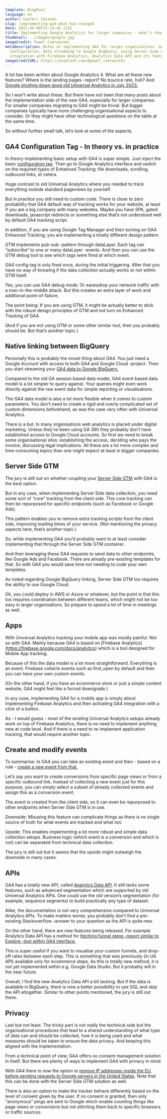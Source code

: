 ```yaml
---
template: BlogPost
language: en
author: Santeri Salonen
slug: /implementing-ga4-what-has-changed
date: 2022-05-08T21:14:42.133Z
title: Implementing Google Analytics for larger companies - what’s changed?
thumbnail: ../images/google.jpg
imageCredit: Pawel Czerwinski
metaDescription: Notes on implementing GA4 for larger organisations. GA4
  configuration, data streaming to Google BigQuery, using Server Side GTM,
  integration with Firebase Analytics, Analytics Data API and its features.
imageCreditURL: https://unsplash.com/@pawel_czerwinski
---
```

A lot has been written about Google Analytics 4. What are all these new features? Where is the landing pages -report? No bounce rate, huh? And [Google shutting down good old Universal Analytics in July 2023.](https://support.google.com/analytics/answer/11583528?hl=en)



So I won’t write about these. But there have not been that many posts about the implementation side of the new GA4, especially for larger companies. For smaller companies migrating to GA4 might be trivial. But bigger companies typically have more challenging organisational aspects to consider. Or they might have other technological questions on the table at the same time. 



So without further small talk, let’s look at some of the aspects. 



## GA4 Configuration Tag - In theory vs. in practice



In theory implementing basic setup with GA4 is super simple. Just inject the basic [configuration tag](https://support.google.com/tagmanager/answer/9442095?hl=en). Then go to Google Analytics interface and switch on the required types of Enhanced Tracking: file downloads, scrolling, outbound links, et cetera.



Huge contrast to old Universal Analytics where you needed to track everything outside standard pageviews by yourself.



But in practice you still need to custom code. There is close to zero probability that GA4 default way of tracking works for _your_ website, at least if you are a big company with many websites. Maybe you have SPA, gated downloads, javascript redirects or something else that’s not understood well by default GA4 tracking script. 



In addition, if you are using Google Tag Manager and then turning on GA4 Enhanced Tracking, you are implementing a totally different design pattern.



GTM implements pub-sub -pattern through dataLayer. Each tag can “subscribe” to one or many dataLayer -events. And then you can use the GTM debug tool to see which tags were fired at which event.



GA4 config tag is only fired once, during the initial triggering. After that you have no way of knowing if the data collection actually works or not within GTM itself.



Yes, you can use GA4 debug mode. Or eavesdrop your network traffic with a man-in-the-middle attack. But this creates an extra layer of work and additional point-of-failure.



The point being: If you are using GTM, it might be actually better to stick with the robust design principles of GTM and not turn on Enhanced Tracking of GA4. 



(And if you are not using GTM or some other similar tool, then you probably should be. But that’s another topic.)



## Native linking between BigQuery



Personally this is probably the nicest thing about GA4. You just need a Google Account with access to both GA4 and Google Cloud -project. Then you start streaming your [GA4 data to Google BigQuery.](https://support.google.com/analytics/answer/9358801?hl=en) 



Compared to the old GA session based data model, GA4 event based data model is a lot simpler to query against. Your queries might even work directly against the raw event data for simple reporting or visualisations.



The GA4 data model is also a lot more flexible when it comes to custom parameters. You don’t need to create a rigid and overly complicated set of custom dimensions beforehand, as was the case very often with Universal Analytics. 



There is a but. In many organisations web analytics is placed under digital marketing. Unless they’ve been using GA 360 they probably don’t have established access to Google Cloud accounts. So first we need to break some organisational silos: establishing the access, deciding who pays the invoice, discussing legal implications. All these are a lot more complex and time-consuming topics than one might expect at least in bigger companies.



## Server Side GTM



The jury is still out on whether coupling your [Server Side GTM](https://developers.google.com/tag-platform/tag-manager/server-side) with GA4 is the best option.



But in any case, when implementing Server Side data collection, you need some sort of “core” tracking from the client side. This core tracking can then be repurposed for specific endpoints (such as Facebook or Google Ads).



This pattern enables you to remove extra tracking scripts from the client side, improving loading times of your service. (Not mentioning the privacy aspects here, that’s another topic.)



So, while implementing GA4 you’d probably want to at least consider implementing that through the Server Side GTM container. 



And then leveraging these GA4 requests to send data to other endpoints, like Google Ads and Facebook. There are already pre-existing templates for that. So with GA4 you would save time not needing to code your own templates.



As noted regarding Google BigQuery linking, Server Side GTM too requires the ability to use Google Cloud. 



Ok, you could deploy in AWS or Azure or whatever, but the point is that this too requires coordination between different teams, which might not be too easy in larger organisations. So prepare to spend a lot of time in meetings as well.



## Apps



With Universal Analytics tracking your mobile app was mostly painful. Not so with GA4. Mainly because GA4 is based on [Firebase Analytics] 
(https://firebase.google.com/docs/analytics) which is a tool designed for Mobile App tracking.



Because of this the data model is a lot more straightforward. Everything is an event. Firebase collects events such as first_open by default and then you can have your own custom events.



(On the other hand, if you have an ecommerce store or just a simple content website, GA4 might feel like a forced downgrade.)



In any case, implementing GA4 for a mobile app  is simply about implementing Firebase Analytics and then activating GA4 integration with a click of a button.



As - I would guess - most of the existing Universal Analytics setups already work on top of Firebase Analytics, there is no need to implement anything new at code level. And if there is a need to re-implement application tracking, that would require another topic.



## Create and modify events



To summarise: In GA4 you can take an existing event and then - based on a rule - [create a new event from that.](https://support.google.com/analytics/answer/10085872?hl=en)



Let’s say you want to create conversions from specific page views or from a specific outbound link. Instead of collecting a new event just for this purpose, you can simply select a subset of already collected events and assign this as a conversion event.



The event is created from the client side, so it can even be repurposed to other endpoints when Server Side GTM is in use.



Downside: Misusing this feature can complicate things as there is no single source of truth for what events are tracked and what not.



Upside: This enables implementing a lot more robust and simple data collection setups. Business logic (which event is a conversion and which is not) can be separated from technical data collection.



The jury is still out but it seems that the upside might outweigh the downside in many cases.



## APIs



GA4 has a totally new API, called [Analytics Data API](https://developers.google.com/analytics/devguides/reporting/data/v1). It still lacks some features, such as advanced segmentation which are supported by old Universal Analytics APIs. One could use the old version’s segmentation (for example, sequence segments) to build practically any type of dataset.


Alike, the documentation is not very comprehensive compared to Universal Analytics APIs. To make matters worse, you probably don’t find a pre-existing Stackoverflow -answer to your question as the API is quite new.



On the other hand, there are new features being released. For example Analytics Data API has a method for [fetching funnel steps -report similar to Explore -tool within GA4 interface.](https://developers.google.com/analytics/devguides/reporting/data/v1/rest/v1alpha/properties/runFunnelReport ) 

This is super useful if you want to visualise your custom funnels, and drop-off rates between each step. This is something that was previously (in UA API) available only for ecommerce steps. As this is totally new method, it is not yet implemented within e.g. Google Data Studio. But it probably will in the near future.



Overall, I find the new Analytics Data API a bit lacking. But if the data is available in BigQuery, there is now a better possibility to use SQL and skip the API altogether. Similar to other points mentioned, the jury is still out there.

## Privacy



Last but not least. The tricky part is not really the technical side but the organisational procedures that lead to a shared understanding of what type of data can and should be collected, how it is being used and what measures should be taken to ensure the data privacy. And keeping this aligned with the implementation.



From a technical point of view, GA4 offers no consent management solution in itself. But  there are plenty of ways to implement GA4 with privacy in mind.



With GA4 there is now the option to [remove IP addresses inside the EU, before sending requests to Google servers in the United States](https://support.google.com/analytics/answer/12017362?hl=en). Note that this can be done with the Server Side GTM solution as well.



There is also an option to make the tracker behave differently based on the level of consent given by the user. If no consent is granted, then only “anonymous” pings are sent to Google which enable counting things like page views or conversions but not stitching them back to specific browsers or traffic sources. 
